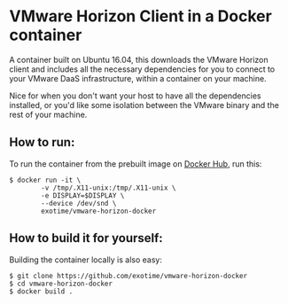 
# VMware Horizon Client in a Docker container

A container built on Ubuntu 16.04, this downloads the VMware Horizon client and
includes all the necessary dependencies for you to connect to your VMware DaaS
infrastructure, within a container on your machine.

Nice for when you don't want your host to have all the dependencies installed,
or you'd like some isolation between the VMware binary and the rest of
your machine.

## How to run:
To run the container from the prebuilt image on [Docker Hub](https://hub.docker.com/r/exotime/vmware-horizon-docker/), run this:

    $ docker run -it \
            -v /tmp/.X11-unix:/tmp/.X11-unix \
            -e DISPLAY=$DISPLAY \
            --device /dev/snd \
            exotime/vmware-horizon-docker


## How to build it for yourself:

Building the container locally is also easy:

    $ git clone https://github.com/exotime/vmware-horizon-docker
    $ cd vmware-horizon-docker
    $ docker build .

